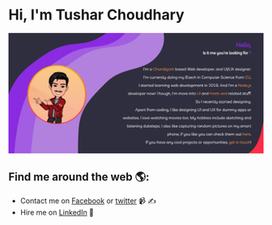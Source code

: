 # Hi, I'm Tushar Choudhary 

<img src="https://github.com/tusharch0/tusharch0/blob/master/intro.jpg" alt="Tushar Choudhary">

## Find me around the web 🌎:
- Contact me on <a href="https://www.facebook.com/tusharch0">Facebook</a> or <a href="https://twitter.com/tusharch0">twitter</a> 📹 ✍
- Hire me on <a href="https://www.linkedin.com/in/monicampowell/">LinkedIn</a> 💼